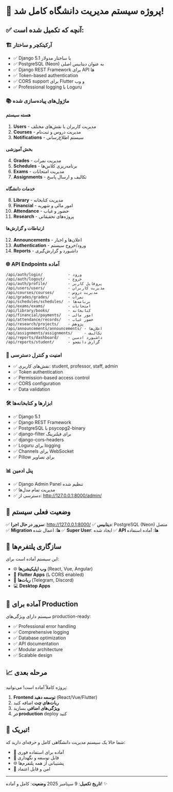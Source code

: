 # 🎉 پروژه سیستم مدیریت دانشگاه کامل شد!

## ✅ آنچه که تکمیل شده است:

### 🏗️ آرکیتکچر و ساختار
- ✅ Django 5.1 با ساختار مدولار
- ✅ PostgreSQL (Neon) به عنوان دیتابیس اصلی
- ✅ Django REST Framework برای API ها
- ✅ Token-based authentication
- ✅ CORS support برای Flutter و وب
- ✅ Professional logging با Loguru

### 📚 ماژول‌های پیاده‌سازی شده

#### هسته سیستم
1. **Users** - مدیریت کاربران با نقش‌های مختلف
2. **Courses** - مدیریت دروس و ثبت‌نام
3. **Notifications** - سیستم اطلاع‌رسانی

#### بخش آموزشی
4. **Grades** - مدیریت نمرات
5. **Schedules** - برنامه‌ریزی کلاس‌ها
6. **Exams** - مدیریت امتحانات
7. **Assignments** - تکالیف و ارسال پاسخ

#### خدمات دانشگاه
8. **Library** - مدیریت کتابخانه
9. **Financial** - امور مالی و شهریه
10. **Attendance** - حضور و غیاب
11. **Research** - پروژه‌های تحقیقاتی

#### ارتباطات و گزارش‌ها
12. **Announcements** - اعلان‌ها و اخبار
13. **Authentication** - ورود/خروج سیستم
14. **Reports** - داشبورد و گزارش‌گیری

### 🌐 API Endpoints آماده

```
/api/auth/login/           - ورود
/api/auth/logout/          - خروج
/api/auth/profile/         - پروفایل کاربر
/api/users/users/          - مدیریت کاربران
/api/courses/courses/      - مدیریت دروس
/api/grades/grades/        - نمرات
/api/schedules/schedules/  - برنامه‌ها
/api/exams/exams/          - امتحانات
/api/library/books/        - کتابخانه
/api/financial/payments/   - امور مالی
/api/attendance/records/   - حضور غیاب
/api/research/projects/    - پژوهش
/api/announcements/announcements/ - اعلان‌ها
/api/assignments/assignments/     - تکالیف
/api/reports/dashboard/    - داشبورد ادمین
/api/reports/student/      - گزارش دانشجو
```

### 🔐 امنیت و کنترل دسترسی
- ✅ نقش‌های کاربری: student, professor, staff, admin
- ✅ Token authentication
- ✅ Permission-based access control
- ✅ CORS configuration
- ✅ Data validation

### 🛠️ ابزارها و کتابخانه‌ها
- ✅ Django 5.1
- ✅ Django REST Framework
- ✅ PostgreSQL با psycopg2-binary
- ✅ django-filter برای فیلترینگ
- ✅ django-cors-headers
- ✅ Loguru برای logging
- ✅ Channels برای WebSocket
- ✅ Pillow برای تصاویر

### 📊 پنل ادمین
- ✅ Django Admin Panel تنظیم شده
- ✅ مدیریت تمام مدل‌ها
- ✅ دسترسی از: http://127.0.0.1:8000/admin/

## 🚀 وضعیت فعلی سیستم

✅ **سرور در حال اجرا**: http://127.0.0.1:8000/
✅ **دیتابیس**: PostgreSQL (Neon) متصل
✅ **Migration ها**: اعمال شده
✅ **Super User**: ایجاد شده
✅ **API ها**: آماده استفاده

## 📱 سازگاری پلتفرم‌ها

این سیستم آماده است برای:
- 🌐 **وب اپلیکیشن‌ها** (React, Vue, Angular)
- 📱 **Flutter Apps** (با CORS enabled)
- 🤖 **ربات‌ها** (Telegram, Discord)
- 💻 **Desktop Apps**

## 🎯 آماده برای Production

سیستم دارای ویژگی‌های production-ready:
- ✅ Professional error handling
- ✅ Comprehensive logging
- ✅ Database optimization
- ✅ API documentation
- ✅ Modular architecture
- ✅ Scalable design

## 📈 مرحله بعدی

پروژه کاملاً آماده است! می‌توانید:

1. **Frontend توسعه دهید** (React/Vue/Flutter)
2. **ربات‌های چت** اضافه کنید
3. **ویژگی‌های اضافی** بسازید
4. **در production** deploy کنید

## 🎉 تبریک!

شما حالا یک سیستم مدیریت دانشگاهی کامل و حرفه‌ای دارید که:
- 🚀 آماده برای استفاده فوری
- 🔧 قابل توسعه و نگهداری
- 🌐 پشتیبانی از همه پلتفرم‌ها
- 🔐 امن و قابل اعتماد

---

**تاریخ تکمیل**: 9 سپتامبر 2025
**وضعیت**: کامل و آماده! ✨
